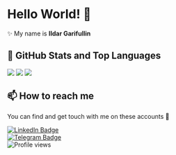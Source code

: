 # Hello World! 👋

✨ My name is **Ildar Garifullin**

## 📌 GitHub Stats and Top Languages

<p float="center">
  <img  src="https://github-readme-stats.vercel.app/api?username=GarifullinII&show_icons=true&theme=dark&count_private=true&hide=contribs,issue" />
  <img  src="https://github-readme-stats.vercel.app/api/top-langs/?username=GarifullinII&layout=compact&theme=dark" />
  <img src ="https://github-readme-streak-stats.herokuapp.com?user=GarifullinII&theme=dark&hide_border=true&background=#000000">
</p>

## 📫 How to reach me

You can find and get touch with me on these accounts 👀

[![LinkedIn Badge](https://img.shields.io/badge/GARIFULLIN-follow%20on%20linkedin-blue?style=for-the-badge&logo=linkedin)](https://www.linkedin.com/in/ildar-garifullin-575237221/)
<br>
[![Telegram Badge](https://img.shields.io/badge/GARIFULLIN-follow%20on%20telegram-blue?style=for-the-badge&logo=telegram)](https://t.me/it_gi)
<br>
![Profile views](https://komarev.com/ghpvc/?username=GarifullinII&color=green)
